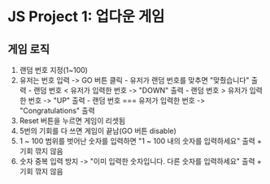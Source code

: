 # JS Project 1: 업다운 게임 <br>
## 게임 로직
  1. 랜덤 번호 지정(1~100)
  2. 유저는 번호 입력 -> GO 버튼 클릭
    - 유저가 랜덤 번호를 맞추면 "맞췄습니다" 출력
    - 랜덤 번호 < 유저가 입력한 번호 -> "DOWN" 출력
    - 랜덤 번호 > 유저가 입력한 번호 -> "UP" 출력
    - 랜덤 번호 === 유저가 입력한 번호 -> "Congratulations" 출력
  3. Reset 버튼을 누르면 게임이 리셋됨
  4. 5번의 기회를 다 쓰면 게임이 끝남(GO 버튼 disable)
  5. 1 ~ 100 범위를 벗어난 숫자를 입력하면 "1 ~ 100 내의 숫자를 입력하세요" 출력 + 기회 깎지 않음
  6. 숫자 중복 입력 방지 -> "이미 입력한 숫자입니다. 다른 숫자를 입력하세요" 출력 + 기회 깎지 않음
